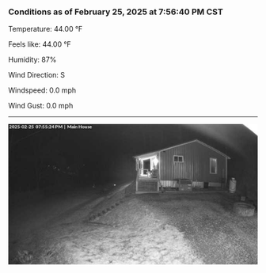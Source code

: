 ### Conditions as of February 25, 2025 at 7:56:40 PM CST 

Temperature: 44.00 &deg;F

Feels like: 44.00 &deg;F

Humidity: 87%

Wind Direction: S

Windspeed: 0.0 mph

Wind Gust: 0.0 mph

---

<img src="./images/latest.jpeg"/>

